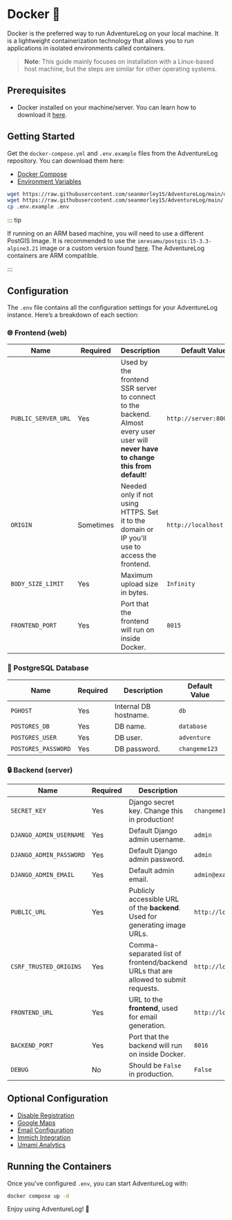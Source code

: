 # Docker 🐋

Docker is the preferred way to run AdventureLog on your local machine. It is a lightweight containerization technology that allows you to run applications in isolated environments called containers.

> **Note**: This guide mainly focuses on installation with a Linux-based host machine, but the steps are similar for other operating systems.

## Prerequisites

- Docker installed on your machine/server. You can learn how to download it [here](https://docs.docker.com/engine/install/).

## Getting Started

Get the `docker-compose.yml` and `.env.example` files from the AdventureLog repository. You can download them here:

- [Docker Compose](https://github.com/seanmorley15/AdventureLog/blob/main/docker-compose.yml)
- [Environment Variables](https://github.com/seanmorley15/AdventureLog/blob/main/.env.example)

```bash
wget https://raw.githubusercontent.com/seanmorley15/AdventureLog/main/docker-compose.yml
wget https://raw.githubusercontent.com/seanmorley15/AdventureLog/main/.env.example
cp .env.example .env
```

::: tip

If running on an ARM based machine, you will need to use a different PostGIS Image. It is recommended to use the `imresamu/postgis:15-3.3-alpine3.21` image or a custom version found [here](https://hub.docker.com/r/imresamu/postgis/tags). The AdventureLog containers are ARM compatible.

:::

## Configuration

The `.env` file contains all the configuration settings for your AdventureLog instance. Here’s a breakdown of each section:

### 🌐 Frontend (web)

| Name                | Required  | Description                                                                                                                        | Default Value           |
| ------------------- | --------- | ---------------------------------------------------------------------------------------------------------------------------------- | ----------------------- |
| `PUBLIC_SERVER_URL` | Yes       | Used by the frontend SSR server to connect to the backend. Almost every user user will **never have to change this from default**! | `http://server:8000`    |
| `ORIGIN`            | Sometimes | Needed only if not using HTTPS. Set it to the domain or IP you'll use to access the frontend.                                      | `http://localhost:8015` |
| `BODY_SIZE_LIMIT`   | Yes       | Maximum upload size in bytes.                                                                                                      | `Infinity`              |
| `FRONTEND_PORT`     | Yes       | Port that the frontend will run on inside Docker.                                                                                  | `8015`                  |

### 🐘 PostgreSQL Database

| Name                | Required | Description           | Default Value |
| ------------------- | -------- | --------------------- | ------------- |
| `PGHOST`            | Yes      | Internal DB hostname. | `db`          |
| `POSTGRES_DB`       | Yes      | DB name.              | `database`    |
| `POSTGRES_USER`     | Yes      | DB user.              | `adventure`   |
| `POSTGRES_PASSWORD` | Yes      | DB password.          | `changeme123` |

### 🔒 Backend (server)

| Name                    | Required | Description                                                                        | Default Value                                 |
| ----------------------- | -------- | ---------------------------------------------------------------------------------- | --------------------------------------------- |
| `SECRET_KEY`            | Yes      | Django secret key. Change this in production!                                      | `changeme123`                                 |
| `DJANGO_ADMIN_USERNAME` | Yes      | Default Django admin username.                                                     | `admin`                                       |
| `DJANGO_ADMIN_PASSWORD` | Yes      | Default Django admin password.                                                     | `admin`                                       |
| `DJANGO_ADMIN_EMAIL`    | Yes      | Default admin email.                                                               | `admin@example.com`                           |
| `PUBLIC_URL`            | Yes      | Publicly accessible URL of the **backend**. Used for generating image URLs.        | `http://localhost:8016`                       |
| `CSRF_TRUSTED_ORIGINS`  | Yes      | Comma-separated list of frontend/backend URLs that are allowed to submit requests. | `http://localhost:8016,http://localhost:8015` |
| `FRONTEND_URL`          | Yes      | URL to the **frontend**, used for email generation.                                | `http://localhost:8015`                       |
| `BACKEND_PORT`          | Yes      | Port that the backend will run on inside Docker.                                   | `8016`                                        |
| `DEBUG`                 | No       | Should be `False` in production.                                                   | `False`                                       |

## Optional Configuration

- [Disable Registration](../configuration/disable_registration.md)
- [Google Maps](../configuration/google_maps_integration.md)
- [Email Configuration](../configuration/email.md)
- [Immich Integration](../configuration/immich_integration.md)
- [Umami Analytics](../configuration/analytics.md)

## Running the Containers

Once you've configured `.env`, you can start AdventureLog with:

```bash
docker compose up -d
```

Enjoy using AdventureLog! 🎉
